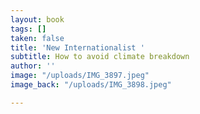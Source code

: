 ```yaml
---
layout: book
tags: []
taken: false
title: 'New Internationalist '
subtitle: How to avoid climate breakdown
author: ''
image: "/uploads/IMG_3897.jpeg"
image_back: "/uploads/IMG_3898.jpeg"

---
```

